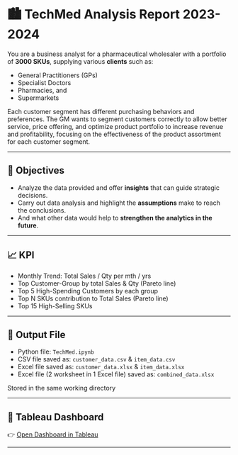 # 🏙️ TechMed Analysis Report 2023-2024
You are a business analyst for a pharmaceutical wholesaler with a portfolio of **3000 SKUs**, supplying various **clients** such as:
- General Practitioners (GPs)
- Specialist Doctors
- Pharmacies, and
- Supermarkets

Each customer segment has different purchasing behaviors and preferences. The GM wants to segment customers correctly to allow better service, price offering, and optimize product portfolio to increase revenue and profitability, focusing on the effectiveness of the product assortment for each customer segment.

---

##  🧼 Objectives

- Analyze the data provided and offer **insights** that can guide strategic decisions.
- Carry out data analysis and highlight the **assumptions** make to reach the conclusions.
- And what other data would help to **strengthen the analytics in the future**.

---

## 📈 KPI

- Monthly Trend: Total Sales / Qty per mth / yrs
- Top Customer-Group by total Sales & Qty (Pareto line)
- Top 5 High-Spending Customers by each group
- Top N SKUs contribution to Total Sales (Pareto line)
- Top 15 High-Selling SKUs

---

## 📁 Output File

- Python file: `TechMed.ipynb`
- CSV file saved as: `customer_data.csv` & `item_data.csv` 
- Excel file saved as: `customer_data.xlsx` & `item_data.xlsx`
- Excel file (2 worksheet in 1 Excel file) saved as: `combined_data.xlsx` 

Stored in the same working directory  

---

## 🔗 Tableau Dashboard

👉 [Open Dashboard in Tableau](https://public.tableau.com/views/TechMed/Story1?:language=en-US&:sid=&:redirect=auth&:display_count=n&:origin=viz_share_link)

---
